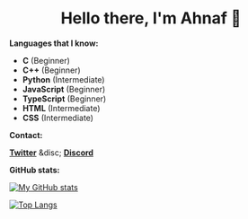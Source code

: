 <h1 align=center>Hello there, I'm Ahnaf 👋</h1>

**Languages that I know:**

- **C** (Beginner)
- **C++** (Beginner)
- **Python** (Intermediate)
- **JavaScript** (Beginner)
- **TypeScript** (Beginner)
- **HTML** (Intermediate)
- **CSS** (Intermediate)

**Contact:**

[**Twitter**](https://twitter.com/ahnafalnafis) &disc; [**Discord**](https://discordapp.com/users/1091359138321268828)

**GitHub stats:**

[![My GitHub stats](https://github-readme-stats.vercel.app/api?username=ahnafalnafis&show_icons=true&count_private=true)](https://github.com/anuraghazra/github-readme-stats)

[![Top Langs](https://github-readme-stats.vercel.app/api/top-langs/?username=ahnafalnafis&)](https://github.com/anuraghazra/github-readme-stats)
